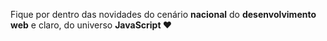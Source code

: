 

Fique por dentro das novidades do cenário **nacional** do **desenvolvimento web** e claro, do universo **JavaScript ❤**
